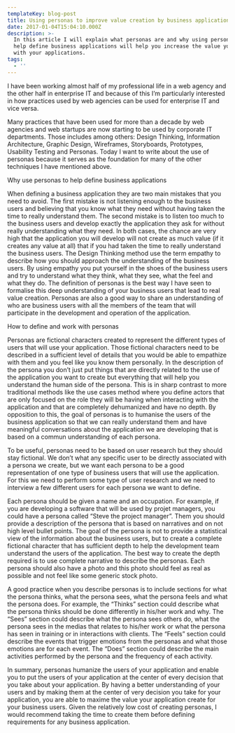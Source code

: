 ```yaml
---
templateKey: blog-post
title: Using personas to improve value creation by business applications
date: 2017-01-04T15:04:10.000Z
description: >-
  In this article I will explain what personas are and why using personas to
  help define business applications will help you increase the value you create
  with your applications.
tags:
  - ''
---
```

I have been working almost half of my professional life in a web agency and the other half in enterprise IT and because of this I’m particularly interested in how practices used by web agencies can be used for enterprise IT and vice versa.

Many practices that have been used for more than a decade by web agencies and web startups are now starting to be used by corporate IT departments. Those includes among others: Design Thinking, Information Architecture, Graphic Design, Wireframes, Storyboards, Prototypes, Usability Testing and Personas. Today I want to write about the use of personas because it serves as the foundation for many of the other techniques I have mentioned above.

Why use personas to help define business applications

When defining a business application they are two main mistakes that you need to avoid. The first mistake is not listening enough to the business users and believing that you know what they need without having taken the time to really understand them. The second mistake is to listen too much to the business users and develop exactly the application they ask for without really understanding what they need. In both cases, the chance are very high that the application you will develop will not create as much value (if it creates any value at all) that if you had taken the time to really understand the business users. The Design Thinking method use the term empathy to describe how you should approach the understanding of the business users. By using empathy you put yourself in the shoes of the business users and try to understand what they think, what they see, what the feel and what they do. The definition of personas is the best way I have seen to formalise this deep understanding of your business users that lead to real value creation. Personas are also a good way to share an understanding of who are business users with all the members of the team that will participate in the development and operation of the application.

How to define and work with personas

Personas are fictional characters created to represent the different types of users that will use your application. Those fictional characters need to be described in a sufficient level of details that you would be able to empathize with them and you feel like you know them personally. In the description of the persona you don’t just put things that are directly related to the use of the application you want to create but everything that will help you understand the human side of the persona. This is in sharp contrast to more traditional methods like the use cases method where you define actors that are only focused on the role they will be having when interacting with the application and that are completely dehumanized and have no depth. By opposition to this, the goal of personas is to humanise the users of the business application so that we can really understand them and have meaningful conversations about the application we are developing that is based on a commun understanding of each persona.

To be useful, personas need to be based on user research but they should stay fictional. We don’t what any specific user to be directly associated with a persona we create, but we want each persona to be a good representation of one type of business users that will use the application. For this we need to perform some type of user research and we need to interview a few different users for each persona we want to define.

Each persona should be given a name and an occupation. For example, if you are developing a software that will be used by projet managers, you could have a persona called “Steve the project manager”. Them you should provide a description of the persona that is based on narratives and on not high level bullet points. The goal of the persona is not to provide a statistical view of the information about the business users, but to create a complete fictional character that has sufficient depth to help the development team understand the users of the application. The best way to create the depth required is to use complete narrative to describe the personas. Each persona should also have a photo and this photo should feel as real as possible and not feel like some generic stock photo.

A good practice when you describe personas is to include sections for what the persona thinks, what the persona sees, what the persona feels and what the persona does. For example, the “Thinks” section could describe what the persona thinks should be done differently in his/her work and why. The “Sees” section could describe what the persona sees others do, what the persona sees in the medias that relates to his/her work or what the persona has seen in training or in interactions with clients. The “Feels” section could describe the events that trigger emotions from the personas and what those emotions are for each event. The “Does” section could describe the main activities performed by the persona and the frequency of each activity.

In summary, personas humanize the users of your application and enable you to put the users of your application at the center of every decision that you take about your application. By having a better understanding of your users and by making them at the center of very decision you take for your application, you are able to maxime the value your application create for your business users. Given the relatively low cost of creating personas, I would recommend taking the time to create them before defining requirements for any business application.
